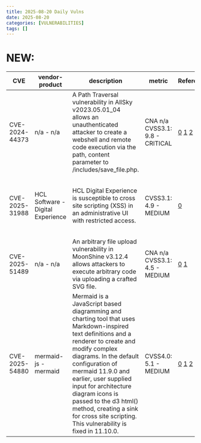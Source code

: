 ```yaml
---
title: 2025-08-20 Daily Vulns
date: 2025-08-20
categories: [VULNERABILITIES]
tags: []
---
```


# NEW:

| CVE            | vendor-product                    | description                                                                                                                                                                                                                                                                                                                                                                                        | metric                          | Referenceurl                                                                                                                                                                                                                                                             | title                                                      | GithubURL                                                                       |                                                                                                                                   |
| -------------- | --------------------------------- | -------------------------------------------------------------------------------------------------------------------------------------------------------------------------------------------------------------------------------------------------------------------------------------------------------------------------------------------------------------------------------------------------- | ------------------------------- | ------------------------------------------------------------------------------------------------------------------------------------------------------------------------------------------------------------------------------------------------------------------------ | ---------------------------------------------------------- | ------------------------------------------------------------------------------- | --------------------------------------------------------------------------------------------------------------------------------- |
| CVE-2024-44373 | n/a - n/a                         | A Path Traversal vulnerability in AllSky v2023.05.01\_04 allows an unauthenticated attacker to create a webshell and remote code execution via the path, content parameter to /includes/save\_file.php.                                                                                                                                                                                            | CNA n/a CVSS3.1: 9.8 - CRITICAL | [0](https://github.com/AllskyTeam/allsky) [1](https://github.com/AllskyTeam/allsky/blob/master/html/includes/save%5Ffile.php) [2](https://lean-strand-cb6.notion.site/CVE-2024-44373-21efbd400a6c80f4a5abf5d5eb9b068c)                                                   | Exploitation: pocAutomatable: yesTechnical Impact: total   | undefined                                                                       | [github](https://github.com/cisagov/vulnrichment/raw/e92002750bb25cb502f2351bb2021e5ad12adb99/2024%2F44xxx%2FCVE-2024-44373.json) |
| CVE-2025-31988 | HCL Software - Digital Experience | HCL Digital Experience is susceptible to cross site scripting (XSS) in an administrative UI with restricted access.                                                                                                                                                                                                                                                                                | CVSS3.1: 4.9 - MEDIUM           | [0](https://support.hcl-software.com/csm?id=kb%5Farticle&sysparm%5Farticle=KB0123435)                                                                                                                                                                                    | Exploitation: noneAutomatable: noTechnical Impact: partial | HCL Digital Experience is susceptible to cross site scripting (XSS)             | [github](https://github.com/cisagov/vulnrichment/raw/f2cea725fde7728574d32f3b3289548d026190c4/2025%2F31xxx%2FCVE-2025-31988.json) |
| CVE-2025-51489 | n/a - n/a                         | An arbitrary file upload vulnerability in MoonShine v3.12.4 allows attackers to execute arbitrary code via uploading a crafted SVG file.                                                                                                                                                                                                                                                           | CNA n/a CVSS3.1: 4.5 - MEDIUM   | [0](https://github.com/moonshine-software/moonshine) [1](https://github.com/GiacoLenzo2109/MoonShine%5FSoftware%5FPoCs)                                                                                                                                                  | Exploitation: pocAutomatable: noTechnical Impact: partial  | undefined                                                                       | [github](https://github.com/cisagov/vulnrichment/raw/8ba0eaf7c532f15e3e0cc5add0e83496368c93ee/2025%2F51xxx%2FCVE-2025-51489.json) |
| CVE-2025-54880 | mermaid-js - mermaid              | Mermaid is a JavaScript based diagramming and charting tool that uses Markdown-inspired text definitions and a renderer to create and modify complex diagrams. In the default configuration of mermaid 11.9.0 and earlier, user supplied input for architecture diagram icons is passed to the d3 html() method, creating a sink for cross site scripting. This vulnerability is fixed in 11.10.0. | CVSS4.0: 5.1 - MEDIUM           | [0](https://github.com/mermaid-js/mermaid/security/advisories/GHSA-8gwm-58g9-j8pw) [1](https://github.com/mermaid-js/mermaid/commit/2aa83302795183ea5c65caec3da1edd6cb4791fc) [2](https://github.com/mermaid-js/mermaid/commit/734bde38777c9190a5a72e96421c83424442d4e4) | Exploitation: pocAutomatable: noTechnical Impact: partial  | Mermaid does not properly sanitize architecture diagram iconText leading to XSS | [github](https://github.com/cisagov/vulnrichment/raw/af183774b2d9674e45a20768014d2964010c8aab/2025%2F54xxx%2FCVE-2025-54880.json) |
